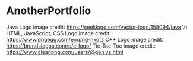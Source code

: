 # AnotherPortfolio

Java Logo image credit:
https://seeklogo.com/vector-logo/158094/java \n
HTML, JavaScript, CSS Logo image credit:
https://www.pngegg.com/en/png-nxotz
C++ Logo image credit:
https://brandslogos.com/c/c-logo/
Tic-Tac-Toe image credit:
https://www.cleanpng.com/users/@geniys.html
